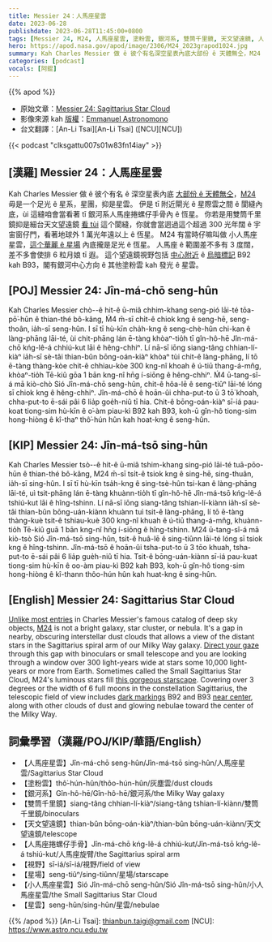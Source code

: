 ```yaml
---
title: Messier 24：人馬座星雲
date: 2023-06-28
publishdate: 2023-06-28T11:45:00+0800
tags: [Messier 24, M24, 人馬座星雲, 塗粉雲, 銀河系, 雙筒千里鏡, 天文望遠鏡, 人馬座捲螺仔手骨, B92, B93, 視野, 星場, 小人馬座星雲, 星雲]
hero: https://apod.nasa.gov/apod/image/2306/M24_2023grapod1024.jpg
summary: Kah Charles Messier 做 ê 彼个有名深空星表內底大部份 ê 天體無仝，M24 毋是一个足光 ê 星系，星團，抑是星雲。
categories: [podcast]
vocals: [阿錕]
---
```


{{% apod %}}

- 原始文章：[Messier 24: Sagittarius Star Cloud](https://apod.nasa.gov/apod/ap230628.html)
- 影像來源 kah [版權][copyright]：[Emmanuel Astronomono](https://www.instagram.com/astronomono/?hl=en)
- 台文翻譯：[An-Li Tsai][An-Li Tsai] ([NCU][NCU])

{{< podcast "clksgattu007s01w83fn14iay" >}}

## [漢羅] Messier 24：人馬座星雲
Kah Charles Messier 做 ê 彼个有名 ê 深空星表內底 [大部份 ê 天體無仝][Unlike most entries]，[M24][M24] 毋是一个足光 ê 星系，星團，抑是星雲。
伊是 tī 附近閘光 ê 星際雲之間 ê 閬縫內底，ùi 這縫咱會當看著 tī 銀河系人馬座捲螺仔手骨內 ê 恆星。
你若是用雙筒千里鏡抑是細台天文望遠鏡 [看 tùi][Direct your gaze] 這个閬縫，你就會當迵過這个超過 300 光年闊 ê 宇宙窗仔門，看著地球外 1 萬光年遠以上 ê 恆星。
M24 有當時仔嘛叫做 小人馬座星雲，[這个華麗 ê 星場][this gorgeous starscape] 內底攏是足光 ê 恆星。
人馬座 ê 範圍差不多有 3 度闊，差不多會使排 6 粒月娘 tī 遐。
這个望遠鏡視野包括 [中心附近][near center] ê [烏暗標記][dark markings] B92 kah B93，閣有銀河中心方向 ê 其他塗粉雲 kah 發光 ê 星雲。

## [POJ] Messier 24: Jîn-má-chō seng-hûn
Kah Charles Messier chò--ê hit-ê ū-miâ chhim-khang seng-pió lāi-té tōa-pō͘-hūn ê thian-thé bô-kâng, Ḿ4 m̄-sī chi̍t-ê chiok kng ê seng-hē, seng-thoân, ia̍h-sī seng-hûn.
I sī tī hù-kīn cha̍h-kng ê seng-chè-hûn chi-kan ê làng-phāng lāi-té, ùi chit-phāng lán ē-tàng khòaⁿ-tio̍h tī gîn-hô-hē Jîn-má-chō kńg-lê-á chhiú-kut lāi ê hêng-chhiⁿ.
Lí nā-sī iōng siang-tâng chhian-lí-kiàⁿ ia̍h-sī sè-tâi thian-bûn bōng-oán-kiàⁿ khòaⁿ tùi chit-ê làng-phāng, lí tō ē-tàng thàng-kòe chit-ê chhiau-kòe 300 kng-nî khoah ê ú-tiū thang-á-mn̂g, khòaⁿ-tio̍h Tē-kiû gōa 1 bān kng-nî hn̄g í-siōng ê hêng-chhiⁿ.
Ḿ4 ū-tang-sî-á mā kiò-chò Sió Jîn-má-chō seng-hûn, chit-ê hôa-lē ê seng-tiûⁿ lāi-té lóng sī chiok kng ê hêng-chhiⁿ.
Jîn-má-chō ê hoān-ûi chha-put-to ū 3 tō͘ khoah, chha-put-to ē-sái pâi 6 lia̍p goe̍h-niû tī hia.
Chit-ê bōng-oán-kiàⁿ sī-iá pau-koat tiong-sim hù-kīn ê o͘-àm piau-kì B92 kah B93, koh-ū gîn-hô tiong-sim hong-hiòng ê kî-thaⁿ thô͘-hún hûn kah hoat-kng ê seng-hûn.

## [KIP] Messier 24: Jîn-má-tsō sing-hûn
Kah Charles Messier tsò--ê hit-ê ū-miâ tshim-khang sing-pió lāi-té tuā-pōo-hūn ê thian-thé bô-kâng, M24 m̄-sī tsi̍t-ê tsiok kng ê sing-hē, sing-thuân, ia̍h-sī sing-hûn.
I sī tī hù-kīn tsa̍h-kng ê sing-tsè-hûn tsi-kan ê làng-phāng lāi-té, uì tsit-phāng lán ē-tàng khuànn-tio̍h tī gîn-hô-hē Jîn-má-tsō kńg-lê-á tshiú-kut lāi ê hîng-tshinn.
Lí nā-sī iōng siang-tâng tshian-lí-kiànn ia̍h-sī sè-tâi thian-bûn bōng-uán-kiànn khuànn tuì tsit-ê làng-phāng, lí tō ē-tàng thàng-kuè tsit-ê tshiau-kuè 300 kng-nî khuah ê ú-tiū thang-á-mn̂g, khuànn-tio̍h Tē-kiû guā 1 bān kng-nî hn̄g í-siōng ê hîng-tshinn.
M24 ū-tang-sî-á mā kiò-tsò Sió Jîn-má-tsō sing-hûn, tsit-ê huâ-lē ê sing-tiûnn lāi-té lóng sī tsiok kng ê hîng-tshinn.
Jîn-má-tsō ê hoān-ûi tsha-put-to ū 3 tōo khuah, tsha-put-to ē-sái pâi 6 lia̍p gue̍h-niû tī hia.
Tsit-ê bōng-uán-kiànn sī-iá pau-kuat tiong-sim hù-kīn ê oo-àm piau-kì B92 kah B93, koh-ū gîn-hô tiong-sim hong-hiòng ê kî-thann thôo-hún hûn kah huat-kng ê sing-hûn.

## [English] Messier 24: Sagittarius Star Cloud
[Unlike most entries][Unlike most entries] in Charles Messier's famous catalog of deep sky objects, [M24][M24] is not a bright galaxy, star cluster, or nebula.
It's a gap in nearby, obscuring interstellar dust clouds that allows a view of the distant stars in the Sagittarius spiral arm of our Milky Way galaxy.
[Direct your gaze][Direct your gaze] through this gap with binoculars or small telescope and you are looking through a window over 300 light-years wide at stars some 10,000 light-years or more from Earth.
Sometimes called the Small Sagittarius Star Cloud, M24's luminous stars fill [this gorgeous starscape][this gorgeous starscape].
Covering over 3 degrees or the width of 6 full moons in the constellation Sagittarius, the telescopic field of view includes [dark markings][dark markings] B92 and B93 [near center][near center], along with other clouds of dust and glowing nebulae toward the center of the Milky Way.

## 詞彙學習（漢羅/POJ/KIP/華語/English）
- 【人馬座星雲】Jîn-má-chō seng-hûn/Jîn-má-tsō sing-hûn/人馬座星雲/Sagittarius Star Cloud
- 【塗粉雲】thô͘-hún-hûn/thôo-hún-hûn/灰塵雲/dust clouds
- 【銀河系】Gîn-hô-hē/Gîn-hô-hē/銀河系/the Milky Way galaxy
- 【雙筒千里鏡】siang-tâng chhian-lí-kiàⁿ/siang-tâng tshian-lí-kiànn/雙筒千里鏡/binoculars
- 【天文望遠鏡】thian-bûn bōng-oán-kiàⁿ/thian-bûn bōng-uán-kiànn/天文望遠鏡/telescope
- 【人馬座捲螺仔手骨】Jîn-má-chō kńg-lê-á chhiú-kut/Jîn-má-tsō kńg-lê-á tshiú-kut/人馬座旋臂/the Sagittarius spiral arm
- 【視野】sī-iá/sī-iá/視野/field of view
- 【星場】seng-tiûⁿ/sing-tiûnn/星場/starscape
- 【小人馬座星雲】Sió Jîn-má-chō seng-hûn/Sió Jîn-má-tsō sing-hûn/小人馬座星雲/the Small Sagittarius Star Cloud
- 【星雲】seng-hûn/sing-hûn/星雲/nebulae

{{% /apod %}}
[An-Li Tsai]: thianbun.taigi@gmail.com
[NCU]: https://www.astro.ncu.edu.tw

[copyright]: https://apod.nasa.gov/apod/fap/lib/about_apod.html#srapply
[License]: https://creativecommons.org/licenses/by/2.0/

[Unlike most entries]:https://www.nasa.gov/content/goddard/hubble-s-messier-catalog
[M24]:http://www.messier.seds.org/m/m024.html
[Direct your gaze]:https://oneminuteastronomer.com/4460/small-sagittarius-star-cloud/
[this gorgeous starscape]:https://www.flickr.com/photos/136700672@N08/52846209618/in/dateposted-public/
[dark markings]:https://ui.adsabs.harvard.edu/abs/1919ApJ....49....1B/abstract
[near center]:https://apod.nasa.gov/apod/ap100708.html
